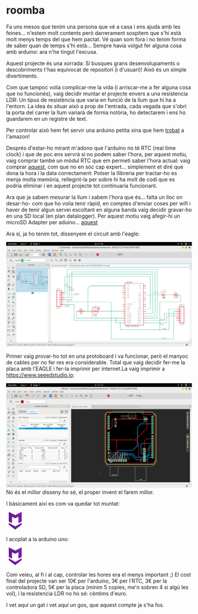 # roomba
Fa uns mesos que tenim una persona que vé a casa i ens ajuda amb les feines... n'estem molt contents però darrerament sospitem que s'hi està molt menys temps del que hem pactat. Vé quan som fora i no tenim forma de saber quan de temps s'hi està... Sempre havia volgut fer alguna cosa amb arduino: ara n'he tingut l'excusa.

Aquest projecte és una xorrada: Si busques grans desenvolupaments o descobriments t'has equivocat de repositori (i d'usuari)! 
Això és un simple divertimento.

Com que tampoc volía complicar-me la vida (i arriscar-me a fer alguna cosa que no funcionés), vaig decidir muntar el projecte envers a una resistencia LDR: Un tipus de resistència que varia en funció de la llum que hi ha a l'entorn. La idea és situar això a prop de l'entrada, cada vegada que s'obri la porta del carrer la llum variarà de forma notòria, ho detectarem i ens ho guardarem en un registre de text.

Per controlar això hem fet servir una arduino petita xina que hem [trobat](https://www.amazon.es/dp/B01M7ZB2B4?aaxitk=gaqGsul2mgWlRdqk36D8Dw&pd_rd_i=B01M7ZB2B4&pf_rd_p=b4a87efe-46df-474d-b505-3bf1bb51624b&hsa_cr_id=9182184180602&sb-ci-n=productDescription&sb-ci-v=Elegoo%20UNO%20R3%20Tarjeta%20UNO%20R3%20Placa%20con%20Microcontrolador%20Basada%20en%20el%20ATmega328P%20ATMEGA16U2%20con%20Cable%20USB%20Compatible%20con%20Arduino%20UNO%20Tarjeta) a l'amazon!

Després d'estar-ho mirant m'adono que l'arduino no té RTC (real time clock) i que de poc ens servrà si no podem saber l'hora, per aquest motiu, vaig comprar també un mòdul RTC que em permeti saber l'hora actual: vaig comprar [aquest](https://www.amazon.es/WINGONEER-DS3231-AT24C32-precisi%C3%B3n-Arduino/dp/B01H5NAFUY/ref=sr_1_5?ie=UTF8&qid=1544285193&sr=8-5&keywords=Arduino+Rtc), com que no en sóc cap expert... simplement et diré que dona la hora i la data correctament: Potser la llibreria per tractar-ho es menja molta memòria, rellegint-la per sobre hi ha molt de codi que es podria eliminar i en aquest projecte tot continuaria funcionant.

Ara que ja sabem mesurar la llum i sabem l'hora que és... falta un lloc on desar-ho- com que ho volia tenir ràpid, en comptes d'enviar coses per wifi i haver de tenir algun servei escoltant en alguna banda vaig decidir gravar-ho en una SD local (en plan datalogger). Per aquest motiu vaig afegir-hi un microSD Adapter per aduino... [aquest](https://www.ebay.es/i/272536699694?chn=ps)

Ara sí, ja ho tenim tot, dissenyem el circuit amb l'eagle:

![esquema](https://github.com/indiketa/roomba/blob/master/assets/esquema.png "Esquema")

Primer vaig provar-ho tot en una protoboard i va funcionar, però el manyoc de cables per no fer res era considerable. Total que vaig decidir fer-me la placa amb l'EAGLE i fer-la imprimir per internet.La vaig imprimir a https://www.seeedstudio.io:

![placa cutre](https://github.com/indiketa/roomba/blob/master/assets/pcb.png "Placa")
No és el millor disseny ho sé, el proper invent el farem millor. 

I bàsicament així es com va quedar tot muntat:

![alt text](https://github.com/adam-p/markdown-here/raw/master/src/common/images/icon48.png "Logo Title Text 1")

I acoplat a la arduino uno:

![alt text](https://github.com/adam-p/markdown-here/raw/master/src/common/images/icon48.png "Logo Title Text 1")

Com veieu, al fi i al cap, controlar les hores era el menys important ;)
El cost final del projecte van ser 10€ per l'arduino, 3€ per l'RTC, 3€ per la controladora SD, 5€ per la placa (mínim 5 copies, me'n sobren 4 si algú les vol), i la resistencia LDR no ho sé: cèntims d'euro.

I vet aquí un gat i vet aquí un gos, que aquest compte ja s'ha fos.
